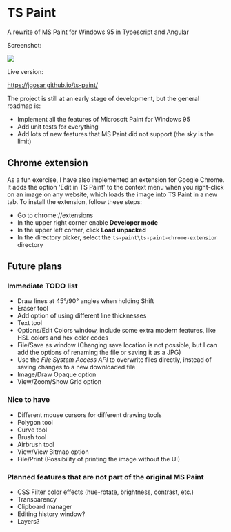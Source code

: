 # TS Paint
A rewrite of MS Paint for Windows 95 in Typescript and Angular

Screenshot:

![](https://raw.githubusercontent.com/jgosar/ts-paint/master/screens/ts-paint.png)

Live version:

https://jgosar.github.io/ts-paint/

The project is still at an early stage of development, but the general roadmap is:
- Implement all the features of Microsoft Paint for Windows 95
- Add unit tests for everything
- Add lots of new features that MS Paint did not support (the sky is the limit)

## Chrome extension
As a fun exercise, I have also implemented an extension for Google Chrome.
It adds the option 'Edit in TS Paint' to the context menu when you right-click on an image on any website, which loads the image into TS Paint in a new tab.
To install the extension, follow these steps:
- Go to chrome://extensions
- In the upper right corner enable **Developer mode**
- In the upper left corner, click **Load unpacked**
- In the directory picker, select the `ts-paint\ts-paint-chrome-extension` directory

## Future plans

### Immediate TODO list
- Draw lines at 45°/90° angles when holding Shift
- Eraser tool
- Add option of using different line thicknesses
- Text tool
- Options/Edit Colors window, include some extra modern features, like HSL colors and hex color codes
- File/Save as window (Changing save location is not possible, but I can add the options of renaming the file or saving it as a JPG)
- Use the _File System Access API_ to overwrite files directly, instead of saving changes to a new downloaded file
- Image/Draw Opaque option
- View/Zoom/Show Grid option

### Nice to have
- Different mouse cursors for different drawing tools
- Polygon tool
- Curve tool
- Brush tool
- Airbrush tool
- View/View Bitmap option
- File/Print (Possibility of printing the image without the UI)

### Planned features that are not part of the original MS Paint
- CSS Filter color effects (hue-rotate, brightness, contrast, etc.)
- Transparency
- Clipboard manager
- Editing history window?
- Layers?
